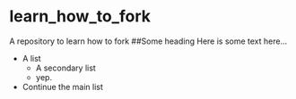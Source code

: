# learn_how_to_fork
A repository to learn how to fork
##Some heading
Here is some text here...
- A list
	- A secondary list
	- yep.
- Continue the main list
